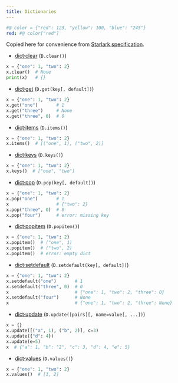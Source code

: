 ```yaml
---
title: Dictionaries
---
```


```yaml
#@ color = {"red": 123, "yellow": 100, "blue": "245"}
red: #@ color["red"]
```

Copied here for convenience from [Starlark specification](https://github.com/google/starlark-go/blob/master/doc/spec.md#dictclear).

- [dict·clear](https://github.com/google/starlark-go/blob/master/doc/spec.md#dict·clear) (`D.clear()`)
```python
x = {"one": 1, "two": 2}
x.clear()  # None
print(x)   # {}
```

- [dict·get](https://github.com/google/starlark-go/blob/master/doc/spec.md#dict·get) (`D.get(key[, default])`)
```python
x = {"one": 1, "two": 2}
x.get("one")       # 1
x.get("three")     # None
x.get("three", 0)  # 0
```

- [dict·items](https://github.com/google/starlark-go/blob/master/doc/spec.md#dict·items) (`D.items()`)
```python
x = {"one": 1, "two": 2}
x.items()  # [("one", 1), ("two", 2)]
```

- [dict·keys](https://github.com/google/starlark-go/blob/master/doc/spec.md#dict·keys) (`D.keys()`)
```python
x = {"one": 1, "two": 2}
x.keys()  # ["one", "two"]
```

- [dict·pop](https://github.com/google/starlark-go/blob/master/doc/spec.md#dict·pop) (`D.pop(key[, default])`)
```python
x = {"one": 1, "two": 2}
x.pop("one")       # 1
x                  # {"two": 2}
x.pop("three", 0)  # 0
x.pop("four")      # error: missing key
```

- [dict·popitem](https://github.com/google/starlark-go/blob/master/doc/spec.md#dict·popitem) (`D.popitem()`)
```python
x = {"one": 1, "two": 2}
x.popitem()  # ("one", 1)
x.popitem()  # ("two", 2)
x.popitem()  # error: empty dict
```

- [dict·setdefault](https://github.com/google/starlark-go/blob/master/doc/spec.md#dict·setdefault) (`D.setdefault(key[, default])`)
```python
x = {"one": 1, "two": 2}
x.setdefault("one")       # 1
x.setdefault("three", 0)  # 0
x                         # {"one": 1, "two": 2, "three": 0}
x.setdefault("four")      # None
x                         # {"one": 1, "two": 2, "three": None}
```

- [dict·update](https://github.com/google/starlark-go/blob/master/doc/spec.md#dict·update) (`D.update([pairs][, name=value[, ...])`)
```python
x = {}
x.update([("a", 1), ("b", 2)], c=3)
x.update({"d": 4})
x.update(e=5)
x  # {"a": 1, "b": "2", "c": 3, "d": 4, "e": 5}
```

- [dict·values](https://github.com/google/starlark-go/blob/master/doc/spec.md#dict·values) (`D.values()`)
```python
x = {"one": 1, "two": 2}
x.values()  # [1, 2]
```
